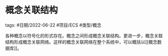 概念关联结构
====


tags: #日期/2022-06-22 #项目/ECS #类型/概念 






各种概念以符号化的形式存在。概念之间形成概念关联结构。更进一步，概念关联结构形成概念关联网络。这样的概念关联网络在整个系统中，可以概括以[[概念数据库]]。
